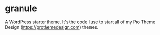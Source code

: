 # granule
A WordPress starter theme. It's the code I use to start all of my Pro Theme Design (https://prothemedesign.com) themes.
